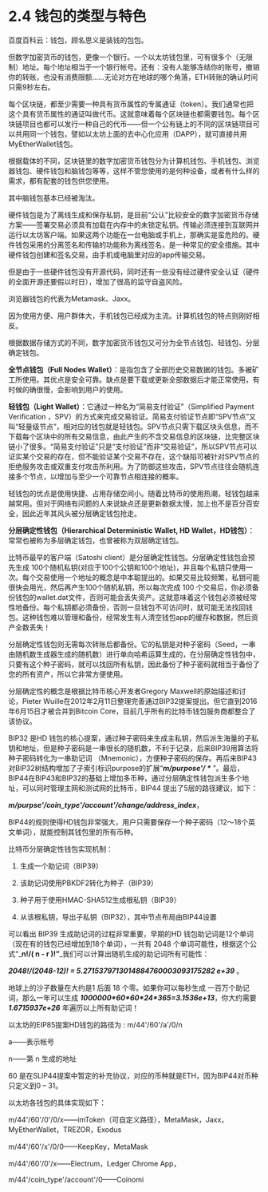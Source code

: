 # 2.4 钱包的类型与特色

百度百科云：钱包，顾名思义是装钱的包包。

但数字加密货币的钱包，更像一个银行。一个以太坊钱包里，可有很多个（无限制）地址。每个地址相当于一个银行帐号。还有：没有人能够冻结你的账号，撤销你的转账，也没有消费限额……无论对方在地球的哪个角落，ETH转账的确认时间只需9秒左右。

每个区块链，都至少需要一种具有货币属性的专属通证（token）。我们通常也把这个具有货币属性的通证叫做代币。这就意味着每个区块链也都需要钱包。每个区块链项目也都可以发行一种自己的代币——但一个公有链上的不同的区块链项目可以共用同一个钱包，譬如以太坊上面的去中心化应用（DAPP），就可直接共用MyEtherWallet钱包。

根据载体的不同，区块链里的数字加密货币钱包分为计算机钱包、手机钱包、浏览器钱包、硬件钱包和脑钱包等等，这样不管您使用的是何种设备，或者有什么样的需求，都有配套的钱包供您使用。

其中脑钱包基本已经被淘汰。

硬件钱包是为了离线生成和保存私钥，是目前“公认”比较安全的数字加密货币存储方案——签署交易必须具有加载在内存中的未锁定私钥。传输必须连接到互联网并运行以太坊客户端。如果这两个功能在一台电脑或手机上，那确实是蛮危险的。硬件钱包采用的分离签名和传输的功能称为离线签名，是一种常见的安全措施。其中硬件钱包创建和签名交易，由手机或电脑里对应的app传输交易。

但是由于一些硬件钱包没有开源代码，同时还有一些没有经过硬件安全认证（硬件的全面开源还要假以时日），增加了很高的监守自盗风险。

浏览器钱包的代表为Metamask、Jaxx。

因为使用方便、用户群体大，手机钱包已经成为主流。计算机钱包的特点则刚好相反。

根据数据存储方式的不同，数字加密货币钱包又可分为全节点钱包、轻钱包、分层确定钱包。

**全节点钱包（Full Nodes Wallet）**：是指包含了全部历史交易数据的钱包。多被矿工所使用。其优点是安全可靠。缺点是要下载或更新全部数据后才能正常使用，有时候的确很慢，会影响到用户的使用。

**轻钱包（Light Wallet）**：它通过一种名为“简易支付验证”（Simplified Payment Verification ，SPV）的方式来完成交易验证。简易支付验证节点即“SPV节点”又叫“轻量级节点”，相对应的钱包就是轻钱包。SPV节点只需下载区块头信息，而不下载每个区块中的所有交易信息，由此产生的不含交易信息的区块链，比完整区块链小了很多。“简易支付验证”只是“支付验证”而非“交易验证”，所以SPV节点可以证实某个交易的存在，但不能验证某个交易不存在，这个缺陷可被针对SPV节点的拒绝服务攻击或双重支付攻击所利用。为了防御这些攻击，SPV节点往往会随机连接多个节点，以增加与至少一个可靠节点相连接的概率。

轻钱包的优点是使用快捷、占用存储空间小。随着比特币的使用热潮，轻钱包越来越常用。但对于网络有问题的人来说缺点还是更新数据太慢，加上也不是百分百安全，因此近年其风头被分层确定钱包抢走。

**分层确定性钱包（Hierarchical Deterministic Wallet, HD Wallet，HD钱包）**：常常也被称为多层确定钱包，也曾被称为双层确定钱包。

比特币最早的客户端（Satoshi client）是分层确定性钱包。分层确定性钱包会预先生成 100个随机私钥\(对应于100个公钥和100个地址\)，并且每个私钥只使用一次。每个交易使用一个地址的概念是中本聪提出的。如果交易比较频繁，私钥可能很快会用光，然后再产生100个随机私钥，所以每次完成 100 个交易后，你必须备份钱包的wallet.dat文件，否则可能会丢失资产。这就意味着这个钱包必须被经常性地备份。每个私钥都必须备份，否则一旦钱包不可访问时，就可能无法找回钱包。这种钱包难以管理和备份，经常发生有人清空钱包app的缓存和数据，然后资产全数丢失！

分层确定性钱包则无需每次转账后都备份。它的私钥是对种子密码（Seed，一串由随机数生成器生成的随机数）进行单向哈希运算生成的，在分层确定性钱包中，只要有这个种子密码，就可以找回所有私钥，因此备份了种子密码就相当于备份了您的所有资产，所以它非常方便使用。

分层确定性的概念是根据比特币核心开发者Gregory Maxwell的原始描述和讨论，Pieter Wuille在2012年2月11日整理完善通过BIP32提案提出。但它直到2016年6月15日才被合并到Bitcoin Core，目前几乎所有的比特币钱包服务商都整合了该协议。

BIP32 是HD 钱包的核心提案，通过种子密码来生成主私钥，然后派生海量的子私钥和地址，但是种子密码是一串很长的随机数，不利于记录，后来BIP39用算法将种子密码转化为一串助记词 （Mnemonic），方便种子密码的保存。再后来BIP43对BIP32树结构增加了子索引标识purpose的扩展“_**m/purpose'/ \***_ ”。最后，BIP44在BIP43和BIP32的基础上增加多币种，通过分层确定性钱包派生多个地址，可以同时管理主网和测试网的比特币，BIP44 提出了5层的路径建议，如下：

_**m/purpse'/coin\_type'/account'/change/address\_index**_，

BIP44的规则使得HD钱包非常强大，用户只需要保存一个种子密码（12～18个英文单词），就能控制其钱包里的所有币种。

比特币分层确定性钱包实现机制：

1. 生成一个助记词（BIP39）

2. 该助记词使用PBKDF2转化为种子（BIP39）

3. 种子用于使用HMAC-SHA512生成根私钥（BIP39）

4. 从该根私钥，导出子私钥（BIP32），其中节点布局由BIP44设置

可以看出 BIP39 生成助记词的过程非常重要，早期的HD 钱包助记词是12个单词（现在有的钱包已经增加到18个单词），一共有 2048 个单词可能性，根据这个公式“_**n!/\( n - r \)!”**_我们可以计算出随机生成的助记词所有可能性：

_**2048!/\(2048-12\)! = 5.2715379713014884760003093175282 e+39**_ 。

地球上的沙子数量在大约是1 后面 18 个零。如果你可以每秒生成 一百万个助记词，那么一年可以生成 _**1000000\*60\*60\*24\*365=3.1536e+13**_，你大约需要 _**1.6715937e+26**_ 年遍历以上所有助记词！

以太坊的EIP85提案HD钱包的路径为 : m/44'/60'/a'/0/n

a——表示帐号

n——第 n 生成的地址

60 是在SLIP44提案中暂定的补充协议，对应的币种就是ETH，因为BIP44对币种只定义到0 – 31。

以太坊各钱包的具体实现如下：

m/44'/60'/0'/0/x——imToken（可自定义路径），MetaMask，Jaxx，MyEtherWallet，TREZOR，Exodus

m/44'/60'/x'/0/0——KeepKey，MetaMask

m/44'/60'/0'/x——Electrum，Ledger Chrome App，

m/44'/coin\_type'/account'/0——Coinomi

## 

